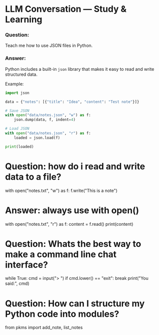 # LLM Conversation — Study & Learning

### Question:
Teach me how to use JSON files in Python.

### Answer:
Python includes a built-in `json` library that makes it easy to read and write structured data.

Example:
```python
import json

data = {"notes": [{"title": "Idea", "content": "Test note"}]}

# Save JSON
with open("data/notes.json", "w") as f:
    json.dump(data, f, indent=4)

# Load JSON
with open("data/notes.json", "r") as f:
    loaded = json.load(f)

print(loaded)
```


# Question: how do i read and write data to a file?
with open("notes.txt", "w") as f:
    f.write("This is a note")

# Answer: always use with open()
with open("notes.txt", "r") as f:
    content = f.read()
print(content)

# Question: Whats the best way to make a command line chat interface?

while True:
    cmd = input("> ")
    if cmd.lower() == "exit":
        break
    print("You said:", cmd)

# Question: How can I structure my Python code into modules?

from pkms import add_note, list_notes







